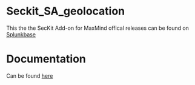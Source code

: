 # Seckit_SA_geolocation

This the the SecKit Add-on for MaxMind offical releases can be found on [Splunkbase](https://splunkbase.splunk.com/app/3022)

# Documentation

Can be found [here](package/README.md)

